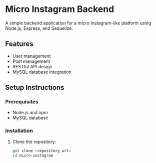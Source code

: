 # Micro Instagram Backend

A simple backend application for a micro Instagram-like platform using Node.js, Express, and Sequelize.

## Features
- User management
- Post management
- RESTful API design
- MySQL database integration

## Setup Instructions

### Prerequisites
- Node.js and npm
- MySQL database

### Installation
1. Clone the repository:
   ```bash
   git clone <repository_url>
   cd micro-instagram
